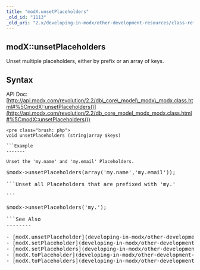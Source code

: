 ```yaml
---
title: "modX.unsetPlaceholders"
_old_id: "1113"
_old_uri: "2.x/developing-in-modx/other-development-resources/class-reference/modx/modx.unsetplaceholders"
---
```


modX::unsetPlaceholders
-----------------------

Unset multiple placeholders, either by prefix or an array of keys.

Syntax
------

API Doc: [http://api.modx.com/revolution/2.2/db\_core\_model\_modx\_modx.class.html#%5CmodX::unsetPlaceholders()](http://api.modx.com/revolution/2.2/db_core_model_modx_modx.class.html#%5CmodX::unsetPlaceholders())

```
<pre class="brush: php">
void unsetPlaceholders (string|array $keys)

```Example
-------

Unset the 'my.name' and 'my.email' Placeholders.

```
<pre class="brush: php">
$modx->unsetPlaceholders(array('my.name','my.email'));

```Unset all Placeholders that are prefixed with 'my.'

```
<pre class="brush: php">
$modx->unsetPlaceholders('my.');

```See Also
--------

- [modX.unsetPlaceholder](developing-in-modx/other-development-resources/class-reference/modx/modx.unsetplaceholder "modX.unsetPlaceholder")
- [modX.setPlaceholder](developing-in-modx/other-development-resources/class-reference/modx/modx.setplaceholder "modX.setPlaceholder")
- [modX.setPlaceholders](developing-in-modx/other-development-resources/class-reference/modx/modx.setplaceholders "modX.setPlaceholders")
- [modX.toPlaceholder](developing-in-modx/other-development-resources/class-reference/modx/modx.toplaceholder "modX.toPlaceholder")
- [modX.toPlaceholders](developing-in-modx/other-development-resources/class-reference/modx/modx.toplaceholders "modX.toPlaceholders")